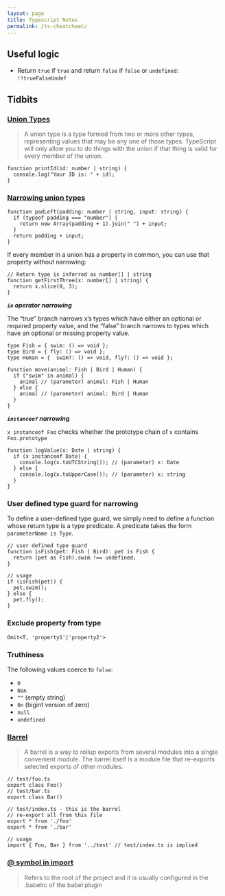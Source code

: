 ```yaml
---
layout: page
title: Typescript Notes
permalink: /ts-cheatcheet/
---
```


## Useful logic
- Return `true` if `true` and return `false` if `false` or `undefined`: `!!trueFalseUndef`

## Tidbits

### [Union Types](https://www.typescriptlang.org/docs/handbook/2/everyday-types.html#union-types)
> A union type is a type formed from two or more other types, representing values that may be any one of those types. TypeScript will only allow you to do things with the union if that thing is valid for every member of the union.
```
function printId(id: number | string) {
  console.log("Your ID is: " + id);
}
```

### [Narrowing union types](https://www.typescriptlang.org/docs/handbook/2/narrowing.html)
```
function padLeft(padding: number | string, input: string) {
  if (typeof padding === "number") {
    return new Array(padding + 1).join(" ") + input;
  }
  return padding + input;
}
```
If every member in a union has a property in common, you can use that property without narrowing:
```
// Return type is inferred as number[] | string
function getFirstThree(x: number[] | string) {
  return x.slice(0, 3);
}
```
***`in` operator narrowing***

The “true” branch narrows x’s types which have either an optional or required property value, and the “false” branch narrows to types which have an optional or missing property value.
```
type Fish = { swim: () => void };
type Bird = { fly: () => void };
type Human = {  swim?: () => void, fly?: () => void };

function move(animal: Fish | Bird | Human) {
  if ("swim" in animal) { 
    animal // (parameter) animal: Fish | Human
  } else {
    animal // (parameter) animal: Bird | Human
  }
}
```
***`instanceof` narrowing***

`x instanceof Foo` checks whether the prototype chain of `x` contains `Foo.prototype`
```
function logValue(x: Date | string) {
  if (x instanceof Date) {
    console.log(x.toUTCString()); // (parameter) x: Date
  } else {
    console.log(x.toUpperCase()); // (parameter) x: string
  }
}
```

### User defined type guard for narrowing

To define a user-defined type guard, we simply need to define a function whose return type is a type predicate. A predicate takes the form `parameterName is Type`.
```
// user defined type guard
function isFish(pet: Fish | Bird): pet is Fish {
  return (pet as Fish).swim !== undefined;
}

// usage
if (isFish(pet)) {
  pet.swim();
} else {
  pet.fly();
}
```
### Exclude property from type
`Omit<T, 'property1'|'property2'>`

### Truthiness

The following values coerce to `false`:
- `0`
- `Nan`
- `""` (empty string)
- `0n` (bigint version of zero)
- `null`
- `undefined`

### [Barrel](https://basarat.gitbook.io/typescript/main-1/barrel)
> A barrel is a way to rollup exports from several modules into a single convenient module. The barrel itself is a module file that re-exports selected exports of other modules.

```
// test/foo.ts
export class Foo()
// test/bar.ts
export class Bar()

// test/index.ts - this is the barrel
// re-export all from this file
export * from './foo'
export * from './bar'

// usage
import { Foo, Bar } from '../test' // test/index.ts is implied 
```

### [@ symbol in import](https://stackoverflow.com/questions/42711175/what-does-the-symbol-do-in-javascript-imports)
> Refers to the root of the project and it is usually configured in the .babelrc of the babel plugin



